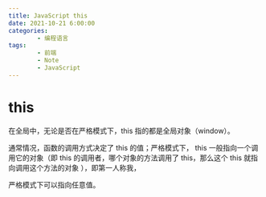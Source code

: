 ```yaml
---
title: JavaScript this
date: 2021-10-21 6:00:00
categories:
        - 编程语言
tags:
        - 前端
        - Note
        - JavaScript
---
```


# this

在全局中，无论是否在严格模式下，this 指的都是全局对象（window）。

通常情况，函数的调用方式决定了 this 的值；严格模式下， this 一般指向一个调用它的对象（即 this 的调用者，哪个对象的方法调用了 this，那么这个 this 就指向调用这个方法的对象 ），即第一人称我，

严格模式下可以指向任意值。
